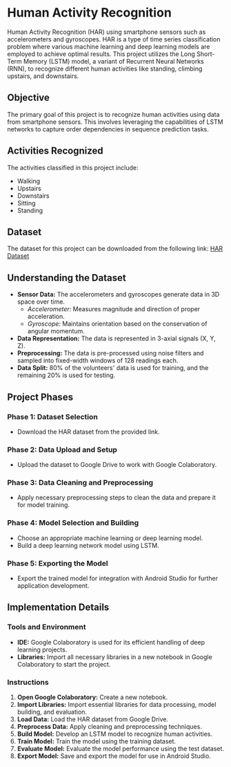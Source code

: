 # Human Activity Recognition
Human Activity Recognition (HAR) using smartphone sensors such as accelerometers and gyroscopes. HAR is a type of time series classification problem where various machine learning and deep learning models are employed to achieve optimal results. This project utilizes the Long Short-Term Memory (LSTM) model, a variant of Recurrent Neural Networks (RNN), to recognize different human activities like standing, climbing upstairs, and downstairs.

## Objective

The primary goal of this project is to recognize human activities using data from smartphone sensors. This involves leveraging the capabilities of LSTM networks to capture order dependencies in sequence prediction tasks.


## Activities Recognized

The activities classified in this project include:

- Walking
- Upstairs
- Downstairs
- Sitting
- Standing

## Dataset

The dataset for this project can be downloaded from the following link: [HAR Dataset](https://archive.ics.uci.edu/dataset/240/human+activity+recognition+using+smartphones)

## Understanding the Dataset

- **Sensor Data:** The accelerometers and gyroscopes generate data in 3D space over time.
  - *Accelerometer:* Measures magnitude and direction of proper acceleration.
  - *Gyroscope:* Maintains orientation based on the conservation of angular momentum.
- **Data Representation:** The data is represented in 3-axial signals (X, Y, Z).
- **Preprocessing:** The data is pre-processed using noise filters and sampled into fixed-width windows of 128 readings each.
- **Data Split:** 80% of the volunteers' data is used for training, and the remaining 20% is used for testing.

## Project Phases

### Phase 1: Dataset Selection

- Download the HAR dataset from the provided link.

### Phase 2: Data Upload and Setup

- Upload the dataset to Google Drive to work with Google Colaboratory.

### Phase 3: Data Cleaning and Preprocessing

- Apply necessary preprocessing steps to clean the data and prepare it for model training.

### Phase 4: Model Selection and Building

- Choose an appropriate machine learning or deep learning model.
- Build a deep learning network model using LSTM.

### Phase 5: Exporting the Model

- Export the trained model for integration with Android Studio for further application development.

## Implementation Details

### Tools and Environment

- **IDE:** Google Colaboratory is used for its efficient handling of deep learning projects.
- **Libraries:** Import all necessary libraries in a new notebook in Google Colaboratory to start the project.

### Instructions

1. **Open Google Colaboratory:** Create a new notebook.
2. **Import Libraries:** Import essential libraries for data processing, model building, and evaluation.
3. **Load Data:** Load the HAR dataset from Google Drive.
4. **Preprocess Data:** Apply cleaning and preprocessing techniques.
5. **Build Model:** Develop an LSTM model to recognize human activities.
6. **Train Model:** Train the model using the training dataset.
7. **Evaluate Model:** Evaluate the model performance using the test dataset.
8. **Export Model:** Save and export the model for use in Android Studio.